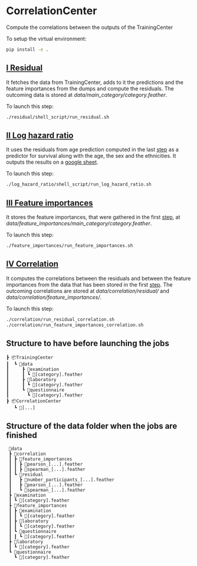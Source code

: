 # CorrelationCenter
Compute the correlations between the outputs of the TrainingCenter

To setup the virtual environment:
```Bash
pip install -e .
```

## [I Residual](./residual)

It fetches the data from TrainingCenter, adds to it the predictions and the feature importances from the dumps and compute the residuals. The outcoming data is stored at _data/main_category/category.feather_.

To launch this step:
```Bash
./residual/shell_script/run_residual.sh
```


## [II Log hazard ratio](./log_hazard_ratio)

It uses the residuals from age prediction computed in the last [step](#I-Residual) as a predictor for survival along with the age, the sex and the ethnicities. It outputs the results on a [google sheet](https://docs.google.com/spreadsheets/d/1IZDQmitlE5fU_5wbu2T8jF2_4i7I7Q_VTTjv6buVFwc/edit#gid=750005196).

To launch this step:
```Bash
./log_hazard_ratio/shell_script/run_log_hazard_ratio.sh
```

## [III Feature importances](./feature_importances)

It stores the feature importances, that were gathered in the first [step](#I-Residual), at _data/feature_importances/main_category/category.feather_.

To launch this step:
```Bash
./feature_importances/run_feature_importances.sh
```

## [IV Correlation](./correlation)

It computes the correlations between the residuals and between the feature importances from the data that has been stored in the first [step](#I-Residual). The outcoming correlations are stored at _data/correlation/residual/_ and _data/correlation/feature_importances/_.

To launch this step:
```Bash
./correlation/run_residual_correlation.sh
./correlation/run_feature_importances_correlation.sh
```


## Structure to have before launching the jobs
```
┣ 📦TrainingCenter
┃  ┗ 📂data
┃     ┣ 📂examination
┃     ┃ ┗ 📜[category].feather
┃     ┣ 📂laboratory
┃     ┃ ┗ 📜[category].feather
┃     ┗ 📂questionnaire
┃       ┗ 📜[category].feather
┣ 📦CorrelationCenter
   ┗ 📂[...]
```

## Structure of the data folder when the jobs are finished
```
 📂data
 ┣ 📂correlation
 ┃ ┣ 📂feature_importances
 ┃ ┃ ┣ 📜pearson_[...].feather
 ┃ ┃ ┣ 📜spearman_[...].feather
 ┃ ┗ 📂residual
 ┃   ┣ 📜number_participants_[...].feather
 ┃   ┣ 📜pearson_[...].feather
 ┃   ┗ 📜spearman_[...].feather
 ┣ 📂examination
 ┃ ┗ 📜[category].feather
 ┣ 📂feature_importances
 ┃ ┣ 📂examination
 ┃ ┃ ┗ 📜[category].feather
 ┃ ┣ 📂laboratory
 ┃ ┃ ┗ 📜[category].feather
 ┃ ┗ 📂questionnaire
 ┃ ┃ ┗ 📜[category].feather
 ┣ 📂laboratory
 ┃ ┗ 📜[category].feather
 ┗ 📂questionnaire
   ┗ 📜[category].feather
```